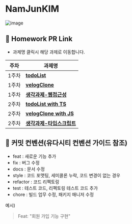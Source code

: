 # NamJunKIM

![image](https://user-images.githubusercontent.com/69416561/192344870-6e21cfcd-f746-4bf1-ac8e-e4ae8c09c349.png)


## 🔗 Homework PR Link 
- 과제명 클릭시 해당 과제로 이동합니다.

|주차|과제명|
|------|---|
|1주차|[**todoList**](https://github.com/IN-SOPT-WEB/NamJunKIM/pull/1/files#diff-8e010085143d0eea500e1de6d6a55485cc4686bd2433b5e53a1dfb16245292ba)|
|1주차|[**velogClone**](https://github.com/IN-SOPT-WEB/NamJunKIM/pull/1/files#diff-5047b759c80072e29866a15aba9c835e3056addd7b47275e81619f7052ee77e2)|
|1주차|[**생각과제-웹접근성**](https://github.com/IN-SOPT-WEB/NamJunKIM/pull/1/files#diff-fe4b77b543d5d1cf7add35048380512c3a38e759de07f55cdffc043be9ebb2e5)|
|2주차|[**todoList with TS**](https://github.com/IN-SOPT-WEB/NamJunKIM/pull/3)|
|2주차|[**velogClone with JS**](https://github.com/IN-SOPT-WEB/NamJunKIM/pull/4)|
|2주차|[**생각과제-타입스크립트**](https://github.com/IN-SOPT-WEB/NamJunKIM/pull/5)|

## 🔨 커밋 컨벤션(유다시티 컨벤션 가이드 참조)

- feat : 새로운 기능 추가
- fix : 버그 수정
- docs : 문서 수정
- style : 코드 포맷팅, 세미콜론 누락, 코드 변경이 없는 경우
- refactor : 코드 리펙토링
- test : 테스트 코드, 리펙토링 테스트 코드 추가
- chore : 빌드 업무 수정, 패키지 매니저 수정

예시) 
> Feat: "회원 가입 기능 구현"
